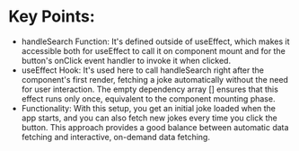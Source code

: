 # Key Points:

- handleSearch Function: It's defined outside of useEffect, which makes it accessible both for useEffect to call it on component mount and for the button's onClick event handler to invoke it when clicked.
- useEffect Hook: It's used here to call handleSearch right after the component's first render, fetching a joke automatically without the need for user interaction. The empty dependency array [] ensures that this effect runs only once, equivalent to the component mounting phase.
- Functionality: With this setup, you get an initial joke loaded when the app starts, and you can also fetch new jokes every time you click the button. This approach provides a good balance between automatic data fetching and interactive, on-demand data fetching.





